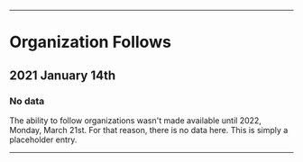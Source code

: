 
***

# Organization Follows

## 2021 January 14th

### No data

The ability to follow organizations wasn't made available until 2022, Monday, March 21st. For that reason, there is no data here. This is simply a placeholder entry.

***
